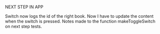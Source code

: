 NEXT STEP IN APP

Switch now logs the id of the right book. Now I have to update the content when the switch is pressed. 
Notes made to the function makeToggleSwitch on next step tests. 